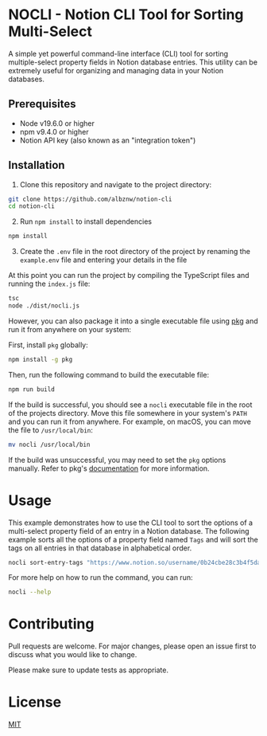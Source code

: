 # NOCLI - Notion CLI Tool for Sorting Multi-Select

A simple yet powerful command-line interface (CLI) tool for sorting multiple-select property fields in Notion database entries. This utility can be extremely useful for organizing and managing data in your Notion databases.

## Prerequisites

- Node v19.6.0 or higher
- npm v9.4.0 or higher
- Notion API key (also known as an "integration token")

## Installation

1. Clone this repository and navigate to the project directory:

```sh
git clone https://github.com/albznw/notion-cli
cd notion-cli
```

2. Run `npm install` to install dependencies

```sh
npm install
```

3. Create the `.env` file in the root directory of the project by renaming the `example.env` file and entering your details in the file

At this point you can run the project by compiling the TypeScript files and running the `index.js` file:

```sh
tsc
node ./dist/nocli.js
```

However, you can also package it into a single executable file using [pkg](https://www.npmjs.com/package/pkg) and run it from anywhere on your system:

First, install `pkg` globally:

```sh
npm install -g pkg
```

Then, run the following command to build the executable file:

```sh
npm run build
```

If the build is successful, you should see a `nocli` executable file in the root of the projects directory. Move this file somewhere in your system's `PATH` and you can run it from anywhere. For example, on macOS, you can move the file to `/usr/local/bin`:

```sh
mv nocli /usr/local/bin
```

If the build was unsuccessful, you may need to set the `pkg` options manually. Refer to pkg's [documentation](https://github.com/vercel/pkg#readme) for more information.

# Usage

This example demonstrates how to use the CLI tool to sort the options of a multi-select property field of an entry in a Notion database. The following example sorts all the options of a property field named `Tags` and will sort the tags on all entries in that database in alphabetical order.

```sh
nocli sort-entry-tags "https://www.notion.so/username/0b24cbe28c3b4f5da11d47ace65606e0" --sortmode "alpha" --field "Tags"
```

For more help on how to run the command, you can run:

```sh
nocli --help
```

# Contributing

Pull requests are welcome. For major changes, please open an issue first to discuss what you would like to change.

Please make sure to update tests as appropriate.

# License

[MIT](./LICENSE)
